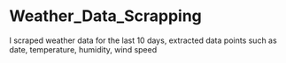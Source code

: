 # Weather_Data_Scrapping
I scraped weather data for the last 10 days, extracted data points such as date, temperature, humidity, wind speed
